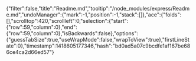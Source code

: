 {"filter":false,"title":"Readme.md","tooltip":"/node_modules/express/Readme.md","undoManager":{"mark":-1,"position":-1,"stack":[]},"ace":{"folds":[],"scrolltop":420,"scrollleft":0,"selection":{"start":{"row":59,"column":0},"end":{"row":59,"column":0},"isBackwards":false},"options":{"guessTabSize":true,"useWrapMode":false,"wrapToView":true},"firstLineState":0},"timestamp":1418605177346,"hash":"bd0ad5a07c9bcdfe1af167be686ce4ca2d66ed57"}
